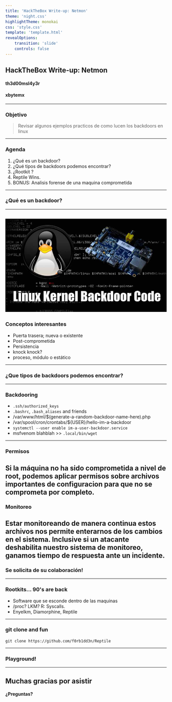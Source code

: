 ```yaml
---
title: 'HackTheBox Write-up: Netmon'
theme: 'night.css'
highlightTheme: monokai
css: 'style.css'
template: 'template.html'
revealOptions:
    transition: 'slide'
    controls: false
---
```

<!-- .slide: data-background="./img/portada.png"; data-background-opacity="0.50";-->
## HackTheBox Write-up: Netmon
#### th3d00msl4y3r
#### xbytemx


---
<!-- .slide: style="text-align: left;" -->
### Objetivo

> Revisar algunos ejemplos practicos de como lucen los backdoors en linux
---


### Agenda
1. ¿Qué es un backdoor?
2. ¿Qué tipos de backdoors podemos encontrar?
3. ¿Rootkit ?
4. Reptile Wins.
5. BONUS: Analisis forense de una maquina comprometida
---


<!-- .slide: data-background="./img/titles.png"; -->
### ¿Qué es un backdoor?
---


![Backdoor Open](./img/backdoor1.jpeg)
---


### Conceptos interesantes
* Puerta trasera; nueva o existente
* Post-comprometida
* Persistencia
* knock knock?
* proceso, módulo o estático
---


<!-- .slide: data-background="./img/titles.png"; -->                                             
### ¿Que tipos de backdoors podemos encontrar?
---


### Backdooring
* `.ssh/authorized_keys`
* `.bashrc`, `.bash_aliases` and friends
* /var/www/html/$(generate-a-random-backdoor-name-here).php
* /var/spool/cron/crontabs/${USER}/hello-im-a-backdoor
* `systemctl --user enable im-a-user-backdoor.service`
* msfvenom blahblah >> `.local/bin/wget`
---


### Permisos
Si la máquina no ha sido comprometida a nivel de root, podemos aplicar permisos sobre archivos importantes de configuracion para que no se comprometa por completo.
---


### Monitoreo
Estar monitoreando de manera continua estos archivos nos permite enterarnos de los cambios en el sistema. Inclusive si un atacante deshabilita nuestro sistema de monitoreo, ganamos tiempo de respuesta ante un incidente.
---


### Se solicita de su colaboración!
---


### Rootkits... 90's are back
* Software que se esconde dentro de las maquinas
* /proc? LKM? R: Syscalls.
* Enyelkm, Diamorphine, Reptile
---

### git clone and fun
```
git clone https://github.com/f0rb1dd3n/Reptile
```
---


<!-- .slide: data-background="./img/titles.png"; -->
### Playground!
---


## Muchas gracias por asistir
#### ¿Preguntas?
